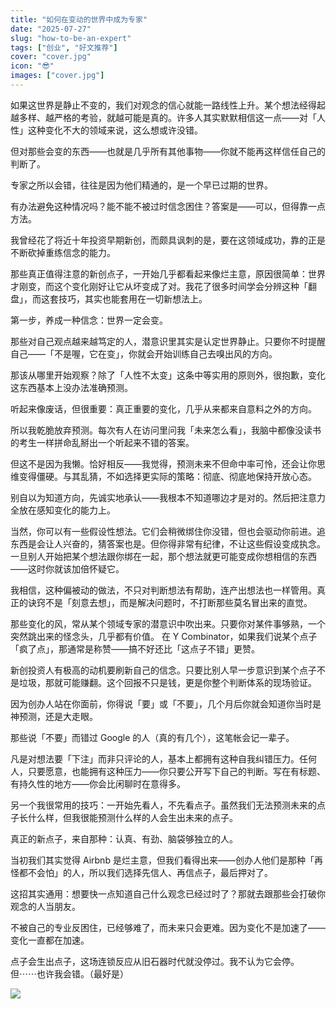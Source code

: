 ```yaml
---
title: "如何在变动的世界中成为专家"
date: "2025-07-27"
slug: "how-to-be-an-expert"
tags: ["创业", "好文推荐"]
cover: "cover.jpg"
icon: "😎"
images: ["cover.jpg"]
---
```

如果这世界是静止不变的，我们对观念的信心就能一路线性上升。某个想法经得起越多样、越严格的考验，就越可能是真的。许多人其实默默相信这一点——对「人性」这种变化不大的领域来说，这么想或许没错。



但对那些会变的东西——也就是几乎所有其他事物——你就不能再这样信任自己的判断了。



专家之所以会错，往往是因为他们精通的，是一个早已过期的世界。



有办法避免这种情况吗？能不能不被过时信念困住？答案是——可以，但得靠一点方法。



我曾经花了将近十年投资早期新创，而颇具讽刺的是，要在这领域成功，靠的正是不断砍掉重练信念的能力。



那些真正值得注意的新创点子，一开始几乎都看起来像烂主意，原因很简单：世界才刚变，而这个变化刚好让它从坏变成了对。我花了很多时间学会分辨这种「翻盘」，而这套技巧，其实也能套用在一切新想法上。



第一步，养成一种信念：世界一定会变。



那些对自己观点越来越笃定的人，潜意识里其实是认定世界静止。只要你不时提醒自己——「不是喔，它在变」，你就会开始训练自己去嗅出风的方向。



那该从哪里开始观察？除了「人性不太变」这条中等实用的原则外，很抱歉，变化这东西基本上没办法准确预测。



听起来像废话，但很重要：真正重要的变化，几乎从来都来自意料之外的方向。



所以我乾脆放弃预测。每次有人在访问里问我「未来怎么看」，我脑中都像没读书的考生一样拼命乱掰出一个听起来不错的答案。



但这不是因为我懒。恰好相反——我觉得，预测未来不但命中率可怜，还会让你思维变得僵硬。与其乱猜，不如选择更实际的策略：彻底、彻底地保持开放心态。



别自以为知道方向，先诚实地承认——我根本不知道哪边才是对的。然后把注意力全放在感知变化的能力上。



当然，你可以有一些假设性想法。它们会稍微绑住你没错，但也会驱动你前进。追东西是会让人兴奋的，猜答案也是。但你得非常有纪律，不让这些假设变成执念。
一旦别人开始把某个想法跟你绑在一起，那个想法就更可能变成你想相信的东西——这时你就该加倍怀疑它。



我相信，这种偏被动的做法，不只对判断想法有帮助，连产出想法也一样管用。真正的诀窍不是「刻意去想」，而是解决问题时，不打断那些莫名冒出来的直觉。



那些变化的风，常从某个领域专家的潜意识中吹出来。只要你对某件事够熟，一个突然跳出来的怪念头，几乎都有价值。
在 Y Combinator，如果我们说某个点子「疯了点」，那通常是称赞——搞不好还比「这点子不错」更赞。



新创投资人有极高的动机要刷新自己的信念。只要比别人早一步意识到某个点子不是垃圾，那就可能赚翻。这个回报不只是钱，更是你整个判断体系的现场验证。



因为创办人站在你面前，你得说「要」或「不要」，几个月后你就会知道你当时是神预测，还是大走眼。



那些说「不要」而错过 Google 的人（真的有几个），这笔帐会记一辈子。



凡是对想法要「下注」而非只评论的人，基本上都拥有这种自我纠错压力。任何人，只要愿意，也能拥有这种压力——你只要公开写下自己的判断。写在有标题、有持久性的地方——你会比闲聊时在意得多。



另一个我很常用的技巧：一开始先看人，不先看点子。虽然我们无法预测未来的点子长什么样，但我很能预测什么样的人会生出未来的点子。



真正的新点子，来自那种：认真、有劲、脑袋够独立的人。



当初我们其实觉得 Airbnb 是烂主意，但我们看得出来——创办人他们是那种「再怪都不会怕」的人，所以我们选择先信人、再信点子，最后押对了。



这招其实通用：想要快一点知道自己什么观念已经过时了？那就去跟那些会打破你观念的人当朋友。



不被自己的专业反困住，已经够难了，而未来只会更难。因为变化不是加速了——变化一直都在加速。



点子会生出点子，这场连锁反应从旧石器时代就没停过。我不认为它会停。
但⋯⋯也许我会错。（最好是）




![](https://prod-files-secure.s3.us-west-2.amazonaws.com/112d0858-5090-4d34-a606-b75eb8d65fd2/46476355-9cf3-4e99-9b7a-3531bc426380/1000202064.png?X-Amz-Algorithm=AWS4-HMAC-SHA256&X-Amz-Content-Sha256=UNSIGNED-PAYLOAD&X-Amz-Credential=ASIAZI2LB466Z4SPT3HD%2F20250810%2Fus-west-2%2Fs3%2Faws4_request&X-Amz-Date=20250810T191017Z&X-Amz-Expires=3600&X-Amz-Security-Token=IQoJb3JpZ2luX2VjEKH%2F%2F%2F%2F%2F%2F%2F%2F%2F%2FwEaCXVzLXdlc3QtMiJIMEYCIQDRFhyKlqBd2wuBYRsTyWXBLV5hpKodSFpiYIrC2naJiAIhAK7sl%2FZBxt22ryy2VKNvoiEGGlO6ygGeqDsdylqLPDHjKogECNr%2F%2F%2F%2F%2F%2F%2F%2F%2F%2FwEQABoMNjM3NDIzMTgzODA1Igzn%2BatDmOgBssRVQYgq3AM5WR3aMMRGksjDgCCfGg0mBN5qcn2H1%2FDPbzXOYFLk%2FKDxFGbdZPLwMGxMrdBK0zazG%2FdtQ5O5ecnNGtWIZ%2FG7vZ%2BPFdd5ZnqNCbFTe0PBZc4bONRfdWkei%2BSubFb9Ss%2FjqPyqb%2BSGPkQRAbh1cu6BRkwU4r8a21aftjDD0yITkV3boymVe%2FnPq2vBN%2BAjBhAkdQcf2W%2FTuW%2F0LPOgDTLBjWnbALaPXRc6GVWXZzTUosLqu2rjwHkJAFXc%2F3MtVXVslXbf9hovynlpyKI9v3BCgd1R0KRsl1XO%2F%2BKXf4jV%2BdYQHSCaX0WmYari%2FNsyBvEOtHoNyIwYoDUeeOjRz6QvPFWKoKHhVSn%2FRV3uV0pnOyubqBEoil1UAxuY1Obl6qc6w222qQTgi5C2nGsREU%2FsEYVrxR72HBbbzP2%2F51%2FyqHgjcR8uKchH2FWd9DMapPOqhEvV8GKg1YkR0CVJrelcm%2FhmMJN5Hjx5l7GukQsUpQ8XNfcqUMw6ysoA60c6suxxaC1GwgqXFsFspucmKFD6GnY%2BWlAtQiqk4z2qRQHEHjbdVpDj4xj2B5kAzaoIWHnxtHPpEYR7x%2BzCnxAGxTuyaBm9jmxPNEPh2m%2BoIm8NLLncnSoM4xX1S6B6uDDGn%2BPEBjqkAZuMVHORD1ri%2FtkfJ1ZrYWMEcaBEg6PWyWAa3mzn%2Bpks%2FDg8LqkVlNUrREquJQTopXCnraSfixZAhHJ%2BtkjdV7HKYMEJABZfFGVa9yy1CsxIB%2BwZYo9orC2aoVXTh4sPvhSxbyvOKjP%2BoqjYflA9KsxK1l9MBHR54M03f3PKjdyP%2B4dAQLNj8Rd1VbNVaR%2FgOyBCIAknaS6Is%2FArmsl1t1dE%2F1EZ&X-Amz-Signature=bdff443a47a733a0363e29fc914305ce85c1aafa744bdd7004a49fd27b6f1eed&X-Amz-SignedHeaders=host&x-amz-checksum-mode=ENABLED&x-id=GetObject)


